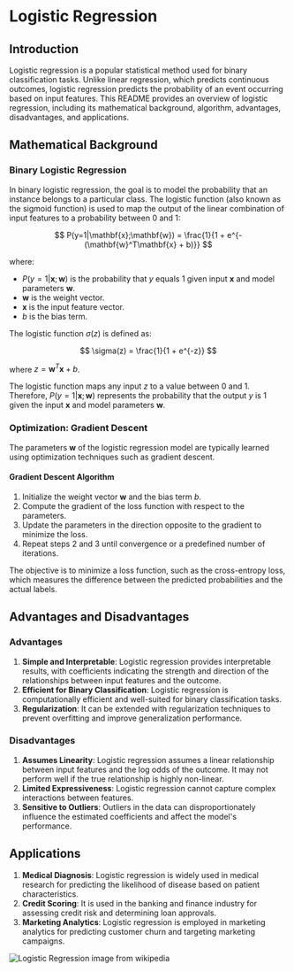 # Logistic Regression

## Introduction

Logistic regression is a popular statistical method used for binary classification tasks. Unlike linear regression, which predicts continuous outcomes, logistic regression predicts the probability of an event occurring based on input features. This README provides an overview of logistic regression, including its mathematical background, algorithm, advantages, disadvantages, and applications.

## Mathematical Background

### Binary Logistic Regression

In binary logistic regression, the goal is to model the probability that an instance belongs to a particular class. The logistic function (also known as the sigmoid function) is used to map the output of the linear combination of input features to a probability between 0 and 1:

$$
P(y=1|\mathbf{x};\mathbf{w}) = \frac{1}{1 + e^{-(\mathbf{w}^T\mathbf{x} + b)}}
$$

where:
- $P(y=1|\mathbf{x};\mathbf{w})$ is the probability that $y$ equals 1 given input $\mathbf{x}$ and model parameters $\mathbf{w}$.
- $\mathbf{w}$ is the weight vector.
- $\mathbf{x}$ is the input feature vector.
- $b$ is the bias term.

The logistic function $\sigma(z)$ is defined as:

$$
\sigma(z) = \frac{1}{1 + e^{-z}}
$$

where $z = \mathbf{w}^T\mathbf{x} + b$.

The logistic function maps any input $z$ to a value between 0 and 1. Therefore, $P(y=1|\mathbf{x};\mathbf{w})$ represents the probability that the output $y$ is 1 given the input $\mathbf{x}$ and model parameters $\mathbf{w}$.

### Optimization: Gradient Descent

The parameters $\mathbf{w}$ of the logistic regression model are typically learned using optimization techniques such as gradient descent. 

#### Gradient Descent Algorithm

1. Initialize the weight vector $\mathbf{w}$ and the bias term $b$.
2. Compute the gradient of the loss function with respect to the parameters.
3. Update the parameters in the direction opposite to the gradient to minimize the loss.
4. Repeat steps 2 and 3 until convergence or a predefined number of iterations.

The objective is to minimize a loss function, such as the cross-entropy loss, which measures the difference between the predicted probabilities and the actual labels.

## Advantages and Disadvantages

### Advantages

1. **Simple and Interpretable**: Logistic regression provides interpretable results, with coefficients indicating the strength and direction of the relationships between input features and the outcome.
2. **Efficient for Binary Classification**: Logistic regression is computationally efficient and well-suited for binary classification tasks.
3. **Regularization**: It can be extended with regularization techniques to prevent overfitting and improve generalization performance.

### Disadvantages

1. **Assumes Linearity**: Logistic regression assumes a linear relationship between input features and the log odds of the outcome. It may not perform well if the true relationship is highly non-linear.
2. **Limited Expressiveness**: Logistic regression cannot capture complex interactions between features.
3. **Sensitive to Outliers**: Outliers in the data can disproportionately influence the estimated coefficients and affect the model's performance.

## Applications

1. **Medical Diagnosis**: Logistic regression is widely used in medical research for predicting the likelihood of disease based on patient characteristics.
2. **Credit Scoring**: It is used in the banking and finance industry for assessing credit risk and determining loan approvals.
3. **Marketing Analytics**: Logistic regression is employed in marketing analytics for predicting customer churn and targeting marketing campaigns.

![Logistic Regression](https://upload.wikimedia.org/wikipedia/commons/c/cb/Exam_pass_logistic_curve.svg) 
image from wikipedia
